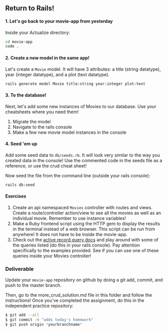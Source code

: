 ## Return to Rails!

#### 1. Let's go back to your movie-app from yesterday
Inside your Actualize directory:
``` bash
cd movie-app
code .
```

#### 2. Create a new model in the same app!
Let's create a `Movie` model. It will have 3 attributes: a title (string datatype), year (integer datatype), and a plot (text datatype).
``` bash
rails generate model Movie title:string year:integer plot:text
```

#### 3. To the database!

Next, let's add some new instances of Movies to our database. Use your cheatsheets where you need them!

1. Migrate the model
2. Navigate to the rails console
3. Make a few new movie model instances in the console

#### 4. Seed 'em up

Add some seed data to `db/seeds.rb`. It will look very similar to the way you created data in the console! Use the commented code in the seeds file as a reference, or use the crud cheat sheet!

Now seed the file from the command line (outside your rails console):
```bash
rails db:seed
```

#### Exercises

1. Create an api namespaced `Movies` controller with routes and views. Create a route/controller action/view to see all the movies as well as an individual movie. Remember to use instance variables!
2. Make a Ruby frontend script using the HTTP gem to display the results in the terminal instead of a web browser. This script can be run from anywhere! It does not have to be inside the movie-app.
3. Check out the [active record query docs](https://guides.rubyonrails.org/active_record_querying.html#retrieving-objects-from-the-database) and play around with some of the queries listed (do this in your rails console). Pay attention specifically to the examples provided. See if you can use one of these queries inside your Movies controller!


### Deliverable
Update your `movie-app` repository on github by doing a git add, commit, and push to the master branch. 

Then, go to the more_crud_solution.md file in this folder and follow the instructions! Once you've completed the assignment, do this in the independent practice repository:

```bash
$ git add --all
$ git commit -m "adds today's homework"
$ git push origin *yourbranchname*
```
